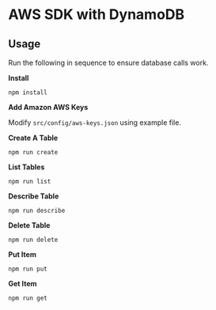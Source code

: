 AWS SDK with DynamoDB
=====================

Usage
-----

Run the following in sequence to ensure database calls work.

**Install**

`npm install`

**Add Amazon AWS Keys**

Modify `src/config/aws-keys.json` using example file.

**Create A Table**

`npm run create`

**List Tables**

`npm run list`

**Describe Table**

`npm run describe`

**Delete Table**

`npm run delete`

**Put Item**

`npm run put`

**Get Item**

`npm run get`